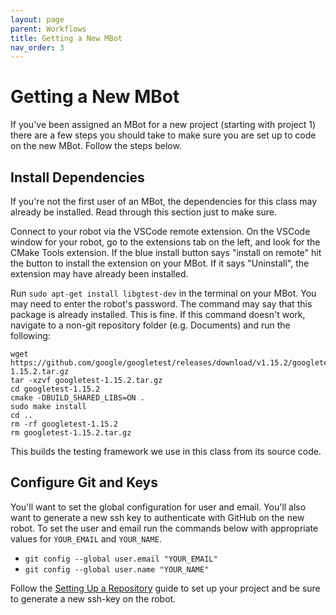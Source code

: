 ```yaml
---
layout: page
parent: Workflows
title: Getting a New MBot
nav_order: 3
---
```


# Getting a New MBot

If you've been assigned an MBot for a new project (starting with project 1) there are a few steps you should take to make sure you are set up to code on the new MBot. Follow the steps below.

## Install Dependencies

If you're not the first user of an MBot, the dependencies for this class may already be installed. Read through this section just to make sure.

Connect to your robot via the VSCode remote extension. On the VSCode window for your robot, go to the extensions tab on the left, and look for the CMake Tools extension. If the blue install button says "install on remote" hit the button to install the extension on your MBot. If it says "Uninstall", the extension may have already been installed.

Run ```sudo apt-get install libgtest-dev``` in the terminal on your MBot. You may need to enter the robot's password. The command may say that this package is already installed. This is fine. If this command doesn't work, navigate to a non-git repository folder (e.g. Documents) and run the following:

```
wget https://github.com/google/googletest/releases/download/v1.15.2/googletest-1.15.2.tar.gz
tar -xzvf googletest-1.15.2.tar.gz
cd googletest-1.15.2
cmake -DBUILD_SHARED_LIBS=ON .
sudo make install
cd ..
rm -rf googletest-1.15.2
rm googletest-1.15.2.tar.gz
```

This builds the testing framework we use in this class from its source code.

## Configure Git and Keys

You'll want to set the global configuration for user and email. You'll also want to generate a new ssh key to authenticate with GitHub on the new robot. To set the user and email run the commands below with appropriate values for ```YOUR_EMAIL``` and ```YOUR_NAME```.

- ```git config --global user.email "YOUR_EMAIL"```
- ```git config --global user.name "YOUR_NAME"```

Follow the [Setting Up a Repository](https://robotics102.org/um-f24/workflows/setting_up_repo.html) guide to set up your project and be sure to generate a new ssh-key on the robot.
